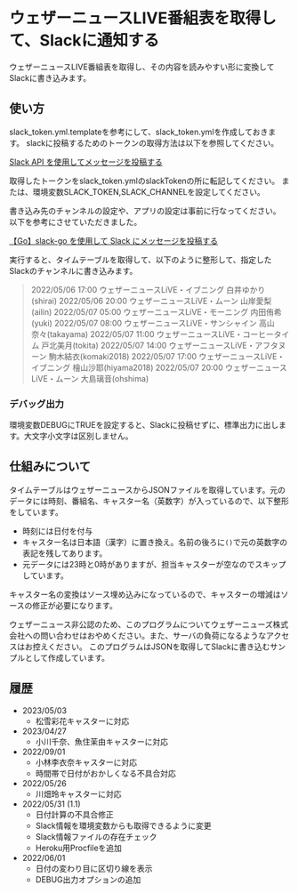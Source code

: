 # ウェザーニュースLIVE番組表を取得して、Slackに通知する

ウェザーニュースLIVE番組表を取得し、その内容を読みやすい形に変換してSlackに書き込みます。

## 使い方

slack_token.yml.templateを参考にして、slack_token.ymlを作成しておきます。
slackに投稿するためのトークンの取得方法は以下を参照してください。

[Slack API を使用してメッセージを投稿する](https://zenn.dev/kou_pg_0131/articles/slack-api-post-message)

取得したトークンをslack_token.ymlのslackTokenの所に転記してください。
または、環境変数SLACK_TOKEN,SLACK_CHANNELを設定してください。

書き込み先のチャンネルの設定や、アプリの設定は事前に行なってください。
以下を参考にさせていただきました。

[【Go】slack-go を使用して Slack にメッセージを投稿する](https://zenn.dev/kou_pg_0131/articles/go-slack-go-usage)

実行すると、タイムテーブルを取得して、以下のように整形して、指定したSlackのチャンネルに書き込みます。

>2022/05/06 17:00 ウェザーニュースLiVE・イブニング 白井ゆかり(shirai)
2022/05/06 20:00 ウェザーニュースLiVE・ムーン  山岸愛梨(ailin)
2022/05/07 05:00 ウェザーニュースLiVE・モーニング 内田侑希(yuki)
2022/05/07 08:00 ウェザーニュースLiVE・サンシャイン 高山奈々(takayama)
2022/05/07 11:00 ウェザーニュースLiVE・コーヒータイム 戸北美月(tokita)
2022/05/07 14:00 ウェザーニュースLiVE・アフタヌーン 駒木結衣(komaki2018)
2022/05/07 17:00 ウェザーニュースLiVE・イブニング 檜山沙耶(hiyama2018)
2022/05/07 20:00 ウェザーニュースLiVE・ムーン  大島璃音(ohshima)

### デバッグ出力

環境変数DEBUGにTRUEを設定すると、Slackに投稿せずに、標準出力に出します。大文字小文字は区別しません。

## 仕組みについて

タイムテーブルはウェザーニュースからJSONファイルを取得しています。元のデータには時刻、番組名、キャスター名（英数字）が入っているので、以下整形をしています。

* 時刻には日付を付与
* キャスター名は日本語（漢字）に置き換え。名前の後ろに`()`で元の英数字の表記を残してあります。
* 元データには23時と0時がありますが、担当キャスターが空なのでスキップしています。

キャスター名の変換はソース埋め込みになっているので、キャスターの増減はソースの修正が必要になります。

ウェザーニュース非公認のため、このプログラムについてウェザーニューズ株式会社への問い合わせはおやめください。また、サーバの負荷になるようなアクセスはお控えください。
このプログラムはJSONを取得してSlackに書き込むサンプルとして作成しています。

## 履歴

* 2023/05/03
  * 松雪彩花キャスターに対応
* 2023/04/27
  * 小川千奈、魚住茉由キャスターに対応
* 2022/09/01
  * 小林李衣奈キャスターに対応
  * 時間帯で日付がおかしくなる不具合対応
* 2022/05/26
  * 川畑玲キャスターに対応
* 2022/05/31 (1.1)
  * 日付計算の不具合修正
  * Slack情報を環境変数からも取得できるように変更
  * Slack情報ファイルの存在チェック
  * Heroku用Procfileを追加
* 2022/06/01
  * 日付の変わり目に区切り線を表示
  * DEBUG出力オプションの追加
